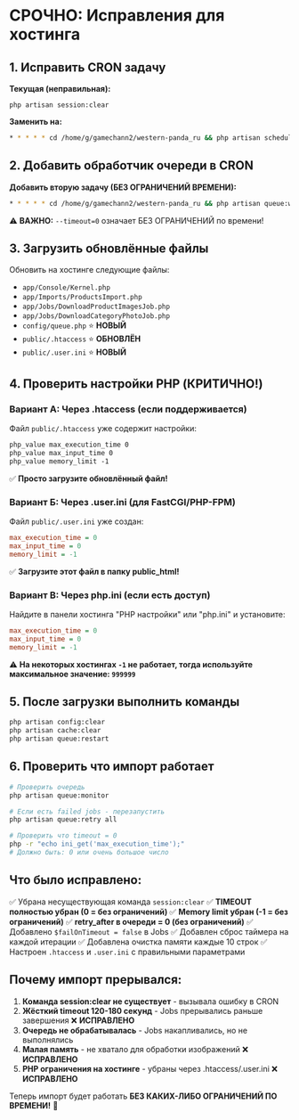 # СРОЧНО: Исправления для хостинга

## 1. Исправить CRON задачу

**Текущая (неправильная):**
```
php artisan session:clear
```

**Заменить на:**
```bash
* * * * * cd /home/g/gamechann2/western-panda_ru && php artisan schedule:run >> /dev/null 2>&1
```

## 2. Добавить обработчик очереди в CRON

**Добавить вторую задачу (БЕЗ ОГРАНИЧЕНИЙ ВРЕМЕНИ):**
```bash
* * * * * cd /home/g/gamechann2/western-panda_ru && php artisan queue:work database --stop-when-empty --tries=3 --timeout=0 >> /dev/null 2>&1
```

⚠️ **ВАЖНО:** `--timeout=0` означает БЕЗ ОГРАНИЧЕНИЙ по времени!

## 3. Загрузить обновлённые файлы

Обновить на хостинге следующие файлы:
- `app/Console/Kernel.php`
- `app/Imports/ProductsImport.php`
- `app/Jobs/DownloadProductImagesJob.php`
- `app/Jobs/DownloadCategoryPhotoJob.php`
- `config/queue.php` ⭐ **НОВЫЙ**
- `public/.htaccess` ⭐ **ОБНОВЛЁН**
- `public/.user.ini` ⭐ **НОВЫЙ**

## 4. Проверить настройки PHP (КРИТИЧНО!)

### Вариант A: Через .htaccess (если поддерживается)

Файл `public/.htaccess` уже содержит настройки:
```apache
php_value max_execution_time 0
php_value max_input_time 0
php_value memory_limit -1
```

✅ **Просто загрузите обновлённый файл!**

### Вариант Б: Через .user.ini (для FastCGI/PHP-FPM)

Файл `public/.user.ini` уже создан:
```ini
max_execution_time = 0
max_input_time = 0
memory_limit = -1
```

✅ **Загрузите этот файл в папку public_html!**

### Вариант В: Через php.ini (если есть доступ)

Найдите в панели хостинга "PHP настройки" или "php.ini" и установите:
```ini
max_execution_time = 0
max_input_time = 0  
memory_limit = -1
```

⚠️ **На некоторых хостингах `-1` не работает, тогда используйте максимальное значение: `999999`**

## 5. После загрузки выполнить команды

```bash
php artisan config:clear
php artisan cache:clear
php artisan queue:restart
```

## 6. Проверить что импорт работает

```bash
# Проверить очередь
php artisan queue:monitor

# Если есть failed jobs - перезапустить
php artisan queue:retry all

# Проверить что timeout = 0
php -r "echo ini_get('max_execution_time');"
# Должно быть: 0 или очень большое число
```

## Что было исправлено:

✅ Убрана несуществующая команда `session:clear`
✅ **TIMEOUT полностью убран (0 = без ограничений)**
✅ **Memory limit убран (-1 = без ограничений)**
✅ **retry_after в очереди = 0 (без ограничений)**
✅ Добавлено `$failOnTimeout = false` в Jobs
✅ Добавлен сброс таймера на каждой итерации
✅ Добавлена очистка памяти каждые 10 строк
✅ Настроен `.htaccess` и `.user.ini` с правильными параметрами

## Почему импорт прерывался:

1. **Команда session:clear не существует** - вызывала ошибку в CRON
2. **Жёсткий timeout 120-180 секунд** - Jobs прерывались раньше завершения ❌ **ИСПРАВЛЕНО**
3. **Очередь не обрабатывалась** - Jobs накапливались, но не выполнялись
4. **Малая память** - не хватало для обработки изображений ❌ **ИСПРАВЛЕНО**
5. **PHP ограничения на хостинге** - убраны через .htaccess/.user.ini ❌ **ИСПРАВЛЕНО**

Теперь импорт будет работать **БЕЗ КАКИХ-ЛИБО ОГРАНИЧЕНИЙ ПО ВРЕМЕНИ!** 🚀
